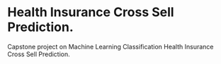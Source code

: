 # Health Insurance Cross Sell Prediction.
Capstone project on Machine Learning Classification Health Insurance Cross Sell Prediction.
